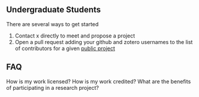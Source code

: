 
## Undergraduate Students
There are several ways to get started
1. Contact x directly to meet and propose a project
2. Open a pull request adding your github and zotero usernames to the list of contributors for a given [public project](project_list.md)

## FAQ
How is my work licensed?
How is my work credited?
What are the benefits of participating in a research project?
